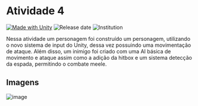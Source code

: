 # Atividade 4

[![Made with Unity](https://img.shields.io/badge/Made%20with-Unity-57b9d3.svg?style=flat&logo=unity)](https://unity3d.com)
![Release date](https://img.shields.io/badge/release%20date-2022-red)
![Institution](https://img.shields.io/badge/Institution-UFABC-brightgreen)

Nessa atividade um personagem foi construído um personagem, utilizando o novo sistema de input do Unity, dessa vez possuindo uma movimentação de ataque. Além disso, um inimigo foi criado com uma AI básica de movimento e ataque assim como a adição da hitbox e um sistema detecção da espada, permitindo o combate meele.

## Imagens

![image](https://i.imgur.com/KszNGjx.png)
